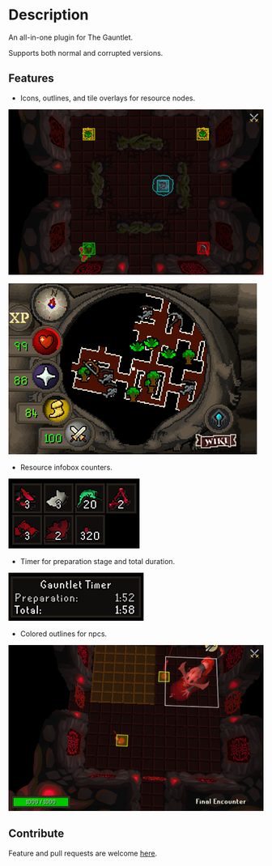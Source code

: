 # Description

An all-in-one plugin for The Gauntlet.

Supports both normal and corrupted versions.

## Features

* Icons, outlines, and tile overlays for resource nodes.

![resource](/images/resource.png)

![minimap](/images/minimap.png)

* Resource infobox counters.

![counter](/images/counter.png)

* Timer for preparation stage and total duration.

![timer](/images/timer.png)

* Colored outlines for npcs.

![outline](/images/outline.png)

## Contribute

Feature and pull requests are welcome [here](https://github.com/rdutta/runelite-gauntlet/issues/new).
